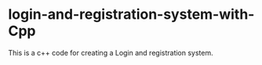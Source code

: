# login-and-registration-system-with-Cpp
This is a c++ code for creating a Login and registration system.
